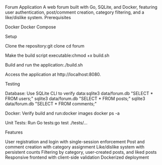 Forum Application
A web forum built with Go, SQLite, and Docker, featuring user authentication, post/comment creation, category filtering, and a like/dislike system.
Prerequisites

Docker
Docker Compose

Setup

Clone the repository:git clone <repository-url>
cd forum


Make the build script executable:chmod +x build.sh


Build and run the application:./build.sh


Access the application at http://localhost:8080.

Testing

Database: Use SQLite CLI to verify data:sqlite3 data/forum.db "SELECT * FROM users;"
sqlite3 data/forum.db "SELECT * FROM posts;"
sqlite3 data/forum.db "SELECT * FROM comments;"


Docker: Verify build and run:docker images
docker ps -a


Unit Tests: Run Go tests:go test ./tests/...



Features

User registration and login with single-session enforcement
Post and comment creation with category assignment
Like/dislike system with persistent counts
Filtering by category, user-created posts, and liked posts
Responsive frontend with client-side validation
Dockerized deployment

